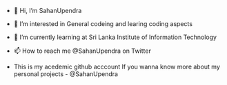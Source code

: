 - 👋 Hi, I’m SahanUpendra
- 👀 I’m interested in General codeing and learing coding aspects
- 🌱 I’m currently learning at Sri Lanka Institute of Information Technology
- 📫 How to reach me @SahanUpendra on Twitter

- This is my acedemic github acccount If you wanna know more about my personal projects - @SahanUpendra
<!---
SahanUpendraAcedemic/SahanUpendraAcedemic is a ✨ special ✨ repository because its `README.md` (this file) appears on your GitHub profile.
You can click the Preview link to take a look at your changes.
--->
